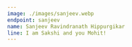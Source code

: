```yaml
---
image: ./images/sanjeev.webp
endpoint: sanjeev
name: Sanjeev Ravindranath Hippurgikar
line: I am Sakshi and you Mohit!
---
```

